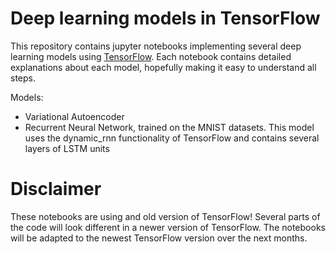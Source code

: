 # Deep learning models in TensorFlow

This repository contains jupyter notebooks implementing several deep learning models using [TensorFlow](https://www.tensorflow.org/).
Each notebook contains detailed explanations about each model, hopefully making it easy to understand all steps.

Models:
- Variational Autoencoder 
- Recurrent Neural Network, trained on the MNIST datasets. This model uses the dynamic_rnn functionality of TensorFlow and contains several layers of LSTM units 


# Disclaimer

These notebooks are using and old version of TensorFlow! Several parts of the code will look different in a newer version of TensorFlow. The notebooks will be adapted to the newest TensorFlow version over the next months.
